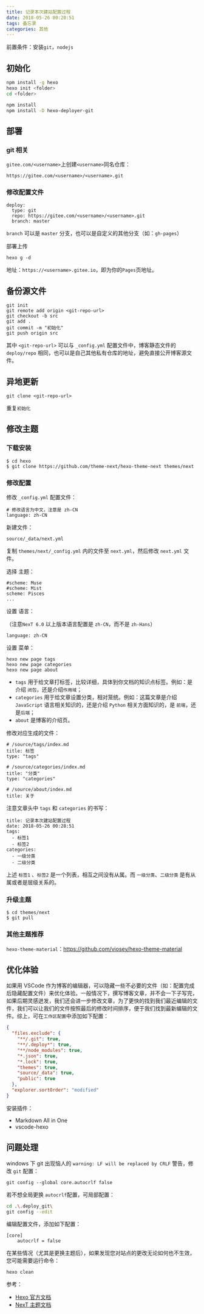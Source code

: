 ```yaml
---
title: 记录本次建站配置过程
date: 2018-05-26 00:28:51
tags: 备忘录
categories: 其他
---
```


前置条件：安装`git`，`nodejs`

## 初始化

```bash
npm install -g hexo
hexo init <folder>
cd <folder>
```

```bash
npm install
npm install -D hexo-deployer-git
```

<!-- more -->

## 部署

### git 相关

`gitee.com/<username>`上创建`<username>`同名仓库：

```
https://gitee.com/<username>/<username>.git
```

### 修改配置文件

```
deploy:
  type: git
  repo: https://gitee.com/<username>/<username>.git
  branch: master
```

`branch` 可以是 `master` 分支，也可以是自定义的其他分支（如：`gh-pages`）

部署上传

```
hexo g -d
```

地址：`https://<username>.gitee.io`，即为你的`Pages`页地址。

## 备份源文件

```
git init
git remote add origin <git-repo-url>
git checkout -b src
git add .
git commit -m "初始化"
git push origin src
```

其中 `<git-repo-url>` 可以与 `_config.yml` 配置文件中，博客静态文件的 `deploy/repo` 相同，也可以是自己其他私有仓库的地址，避免直接公开博客源文件。

## 异地更新

```
git clone <git-repo-url>
```

重复`初始化`

## 修改主题

### 下载安装

```
$ cd hexo
$ git clone https://github.com/theme-next/hexo-theme-next themes/next
```

### 修改配置

修改 `_config.yml` 配置文件：

```
# 修改语言为中文，注意是 zh-CN
language: zh-CN
```

新建文件：

```
source/_data/next.yml
```

复制 `themes/next/_config.yml` 内的文件至 `next.yml`，然后修改 `next.yml` 文件。

选择 主题：

```
#scheme: Muse
#scheme: Mist
scheme: Pisces
...
```

设置 语言：

（注意`NexT 6.0` 以上版本语言配置是 `zh-CN`，而不是 `zh-Hans`）

```
language: zh-CN
```

设置 菜单：

```
hexo new page tags
hexo new page categories
hexo new page about
```

- `tags` 用于给文章打标签，比较详细，具体到你文档的知识点标签。例如：是介绍 `闭包`，还是介绍`作用域`；
- `categories` 用于给文章设置分类，相对笼统。例如：这篇文章是介绍 `JavaScript` 语言相关知识的，还是介绍 `Python` 相关方面知识的，是 `前端`，还是`后端`；
- `about` 是博客的介绍页。

修改对应生成的文件：

```
# /source/tags/index.md
title: 标签
type: "tags"
```

```
# /source/categories/index.md
title: "分类"
type: "categories"
```

```
# /source/about/index.md
title: 关于
```

注意文章头中 `tags` 和 `categories` 的书写：

```
title: 记录本次建站配置过程
date: 2018-05-26 00:28:51
tags:
  - 标签1
  - 标签2
categories:
  - 一级分类
  - 二级分类
```

上述 `标签1` 、`标签2` 是一个列表，相互之间没有从属。而 `一级分类`、`二级分类` 是有从属或者是层级关系的。

### 升级主题

```
$ cd themes/next
$ git pull
```

### 其他主题推荐

`hexo-theme-material`：https://github.com/viosey/hexo-theme-material

## 优化体验

如果用 VSCode 作为博客的编辑器，可以隐藏一些不必要的文件（如：配置完成后隐藏配置文件）来优化体验。一般情况下，撰写博客文章，并不会一下子写完，如果后期灵感迸发，我们还会进一步修改文章，为了更快的找到我们最近编辑的文件，我们可以让我们的文件按照最后的修改时间排序，便于我们找到最新编辑的文件。综上，可在`工作区配置`中添加如下配置：

```json
{
  "files.exclude": {
    "**/.git": true,
    "**/.deploy*": true,
    "**/node_modules": true,
    "*.json": true,
    "*.lock": true,
    "themes": true,
    "source/_data": true,
    "public": true
  },
  "explorer.sortOrder": "modified"
}
```

安装插件：

- Markdown All in One
- vscode-hexo

## 问题处理

windows 下 git 出现恼人的 `warning: LF will be replaced by CRLF` 警告，修改 `git` 配置：

```
git config --global core.autocrlf false
```

若不想全局更换 `autocrlf`配置，可局部配置：

```bash
cd .\.deploy_git\
git config --edit
```

编辑配置文件，添加如下配置：

```
[core]
    autocrlf = false
```

在某些情况（尤其是更换主题后），如果发现您对站点的更改无论如何也不生效，您可能需要运行命令：

```
hexo clean
```

参考：

- [Hexo 官方文档](https://hexo.io/zh-cn/docs/)
- [NexT 主题文档](http://theme-next.iissnan.com/)

